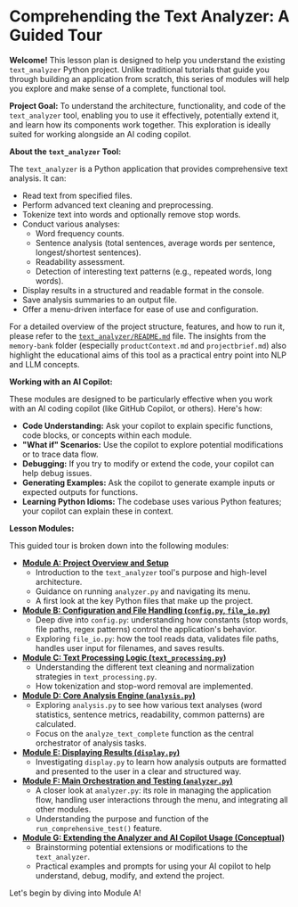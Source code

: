 # Comprehending the Text Analyzer: A Guided Tour

**Welcome!** This lesson plan is designed to help you understand the existing `text_analyzer` Python project. Unlike traditional tutorials that guide you through building an application from scratch, this series of modules will help you explore and make sense of a complete, functional tool.

**Project Goal:** To understand the architecture, functionality, and code of the `text_analyzer` tool, enabling you to use it effectively, potentially extend it, and learn how its components work together. This exploration is ideally suited for working alongside an AI coding copilot.

**About the `text_analyzer` Tool:**

The `text_analyzer` is a Python application that provides comprehensive text analysis. It can:

*   Read text from specified files.
*   Perform advanced text cleaning and preprocessing.
*   Tokenize text into words and optionally remove stop words.
*   Conduct various analyses:
    *   Word frequency counts.
    *   Sentence analysis (total sentences, average words per sentence, longest/shortest sentences).
    *   Readability assessment.
    *   Detection of interesting text patterns (e.g., repeated words, long words).
*   Display results in a structured and readable format in the console.
*   Save analysis summaries to an output file.
*   Offer a menu-driven interface for ease of use and configuration.

For a detailed overview of the project structure, features, and how to run it, please refer to the [`text_analyzer/README.md`](../text_analyzer/README.md) file. The insights from the `memory-bank` folder (especially `productContext.md` and `projectbrief.md`) also highlight the educational aims of this tool as a practical entry point into NLP and LLM concepts.

**Working with an AI Copilot:**

These modules are designed to be particularly effective when you work with an AI coding copilot (like GitHub Copilot, or others). Here's how:

*   **Code Understanding:** Ask your copilot to explain specific functions, code blocks, or concepts within each module.
*   **"What if" Scenarios:** Use the copilot to explore potential modifications or to trace data flow.
*   **Debugging:** If you try to modify or extend the code, your copilot can help debug issues.
*   **Generating Examples:** Ask the copilot to generate example inputs or expected outputs for functions.
*   **Learning Python Idioms:** The codebase uses various Python features; your copilot can explain these in context.

**Lesson Modules:**

This guided tour is broken down into the following modules:

*   **[Module A: Project Overview and Setup](comprehending-A-overview-setup.md)**
    *   Introduction to the `text_analyzer` tool's purpose and high-level architecture.
    *   Guidance on running `analyzer.py` and navigating its menu.
    *   A first look at the key Python files that make up the project.
*   **[Module B: Configuration and File Handling (`config.py`, `file_io.py`)](comprehending-B-config-fileio.md)**
    *   Deep dive into `config.py`: understanding how constants (stop words, file paths, regex patterns) control the application's behavior.
    *   Exploring `file_io.py`: how the tool reads data, validates file paths, handles user input for filenames, and saves results.
*   **[Module C: Text Processing Logic (`text_processing.py`)](comprehending-C-text-processing.md)**
    *   Understanding the different text cleaning and normalization strategies in `text_processing.py`.
    *   How tokenization and stop-word removal are implemented.
*   **[Module D: Core Analysis Engine (`analysis.py`)](comprehending-D-analysis-engine.md)**
    *   Exploring `analysis.py` to see how various text analyses (word statistics, sentence metrics, readability, common patterns) are calculated.
    *   Focus on the `analyze_text_complete` function as the central orchestrator of analysis tasks.
*   **[Module E: Displaying Results (`display.py`)](comprehending-E-display.md)**
    *   Investigating `display.py` to learn how analysis outputs are formatted and presented to the user in a clear and structured way.
*   **[Module F: Main Orchestration and Testing (`analyzer.py`)](comprehending-F-orchestration-testing.md)**
    *   A closer look at `analyzer.py`: its role in managing the application flow, handling user interactions through the menu, and integrating all other modules.
    *   Understanding the purpose and function of the `run_comprehensive_test()` feature.
*   **[Module G: Extending the Analyzer and AI Copilot Usage (Conceptual)](comprehending-G-extending.md)**
    *   Brainstorming potential extensions or modifications to the `text_analyzer`.
    *   Practical examples and prompts for using your AI copilot to help understand, debug, modify, and extend the project.

Let's begin by diving into Module A!
